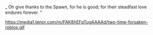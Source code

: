 ⹂ Oh give thanks to the Spawn, for he is good; for their steadfast love endures forever. "


https://media1.tenor.com/m/FAK8hEFpTugAAAAd/two-time-forsaken-roblox.gif



